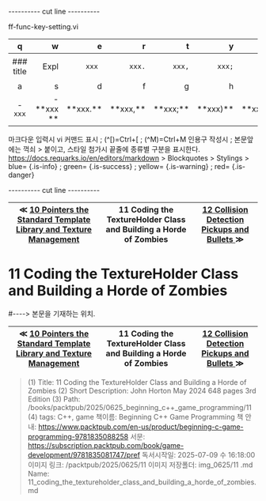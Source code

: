 
---------- cut line ----------

ff-func-key-setting.vi

| q     | w     | e     | r     | t     | y     | u     | i     | o     | p     |
:------:|------:|------:|------:|------:|------:|------:|------:|------:|------:|
|### title | ``` ``` Expl| `xxx `|`xxx.`|`xxx,`|`xxx;`|`xxx)`|`xxx:`|`xxx}`| 없 음 |
| a     | s     | d     | f     | g     | h     | j     | k     | l     |
|- `xxx`|- \*\*xxx \*\*| \*\*xxx.\*\*| \*\*xxx,\*\*| \*\*xxx;\*\*| \*\*xxx)\*\*| \*\*xxx:\*\*| \*\*xxx}\*\*|

마크다운 입력시 vi 커맨드 표시 ; (^[)=Ctrl+[ ; (^M)=Ctrl+M
인용구 작성시 ; 본문앞에는 꺽쇠 > 붙이고, 스타일 첨가시 끝줄에 종류별 구분을 표시한다.
https://docs.requarks.io/en/editors/markdown > Blockquotes > Stylings >
blue= {.is-info} ; green= {.is-success} ; yellow= {.is-warning} ; red= {.is-danger}

---------- cut line ----------

| ≪ [ 10 Pointers the Standard Template Library and Texture Management ](/books/packtpub/2025/0625_beginning_c++_game_programming/10) | 11 Coding the TextureHolder Class and Building a Horde of Zombies | [ 12 Collision Detection Pickups and Bullets ](/books/packtpub/2025/0625_beginning_c++_game_programming/12) ≫ |
|:----:|:----:|:----:|

# 11 Coding the TextureHolder Class and Building a Horde of Zombies
#----> 본문을 기재하는 위치.



| ≪ [ 10 Pointers the Standard Template Library and Texture Management ](/books/packtpub/2025/0625_beginning_c++_game_programming/10) | 11 Coding the TextureHolder Class and Building a Horde of Zombies | [ 12 Collision Detection Pickups and Bullets ](/books/packtpub/2025/0625_beginning_c++_game_programming/12) ≫ |
|:----:|:----:|:----:|

> (1) Title: 11 Coding the TextureHolder Class and Building a Horde of Zombies
> (2) Short Description: John Horton May 2024 648 pages 3rd Edition
> (3) Path: /books/packtpub/2025/0625_beginning_c++_game_programming/11
> (4) tags: C++, game
> 책이름: Beginning C++ Game Programming
> 책 안내: https://www.packtpub.com/en-us/product/beginning-c-game-programming-9781835088258
> 서문: https://subscription.packtpub.com/book/game-development/9781835081747/pref
> 독서시작일: 2025-07-09 수 16:18:00
> 이미지 링크: /packtpub/2025/0625/11
> 이미지 저장폴더: img_0625/11
> .md Name: 11_coding_the_textureholder_class_and_building_a_horde_of_zombies.md

